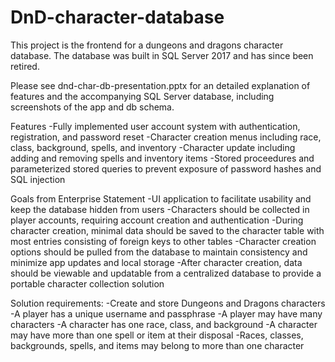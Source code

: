 # DnD-character-database
This project is the frontend for a dungeons and dragons character database. The database was built in SQL Server 2017 and has since been retired.

Please see dnd-char-db-presentation.pptx for an detailed explanation of features and the accompanying SQL Server database, including screenshots of the app and db schema.

Features
-Fully implemented user account system with authentication, registration, and password reset
-Character creation menus including race, class, background, spells, and inventory
-Character update including adding and removing spells and inventory items
-Stored proceedures and parameterized stored queries to prevent exposure of password hashes and SQL injection


Goals from Enterprise Statement
-UI application to facilitate usability and keep the database hidden from users
-Characters should be collected in player accounts, requiring account creation and authentication
-During character creation, minimal data should be saved to the character table with most entries consisting of foreign keys to other tables 
-Character creation options should be pulled from the database to maintain consistency and minimize app updates and local storage
-After character creation, data should be viewable and updatable from a centralized database to provide a portable character collection solution


Solution requirements:
-Create and store Dungeons and Dragons characters
-A player has a unique username and passphrase
-A player may have many characters
-A character has one race, class, and background
-A character may have more than one spell or item at their disposal
-Races, classes, backgrounds, spells, and items may belong to more than one character

